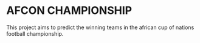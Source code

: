 # AFCON CHAMPIONSHIP

This project aims to predict the winning teams in the african cup of nations football championship.
